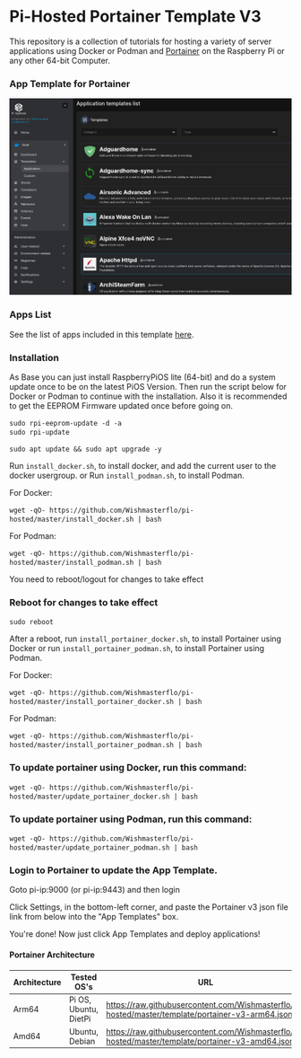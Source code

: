 # Pi-Hosted Portainer Template V3

This repository is a collection of tutorials for hosting a variety of server applications using Docker or Podman and [Portainer](https://github.com/portainer/portainer) on the Raspberry Pi or any other 64-bit Computer.

### App Template for Portainer
![App Template Image](https://github.com/Wishmasterflo/pi-hosted/blob/master/apptemplate.png?raw=true)

### Apps List

See the list of apps included in this template [here](https://github.com/Wishmasterflo/pi-hosted/blob/master/docs/AppList.md).

### Installation
As Base you can just install RaspberryPiOS lite (64-bit) and do a system update once to be on the latest PiOS Version.
Then run the script below for Docker or Podman to continue with the installation.
Also it is recommended to get the EEPROM Firmware updated once before going on.
```
sudo rpi-eeprom-update -d -a
sudo rpi-update
```

```
sudo apt update && sudo apt upgrade -y 
```
Run `install_docker.sh`, to install docker, and add the current user to the docker usergroup.
or
Run `install_podman.sh`, to install Podman.

For Docker:
```
wget -qO- https://github.com/Wishmasterflo/pi-hosted/master/install_docker.sh | bash
```
For Podman:
```
wget -qO- https://github.com/Wishmasterflo/pi-hosted/master/install_podman.sh | bash
```
You need to reboot/logout for changes to take effect

### Reboot for changes to take effect

```
sudo reboot
```
After a reboot, run `install_portainer_docker.sh`, to install Portainer using Docker or
run `install_portainer_podman.sh`, to install Portainer using Podman. 

For Docker:
```
wget -qO- https://github.com/Wishmasterflo/pi-hosted/master/install_portainer_docker.sh | bash
```
For Podman:
```
wget -qO- https://github.com/Wishmasterflo/pi-hosted/master/install_portainer_podman.sh | bash
```

### To update portainer using Docker, run this command:
```
wget -qO- https://github.com/Wishmasterflo/pi-hosted/master/update_portainer_docker.sh | bash
```
### To update portainer using Podman, run this command:
```
wget -qO- https://github.com/Wishmasterflo/pi-hosted/master/update_portainer_podman.sh | bash
```

### Login to Portainer to update the App Template.

Goto pi-ip:9000 (or pi-ip:9443) and then login

Click Settings, in the bottom-left corner, and paste the Portainer v3 json file link from below into the "App Templates" box.

You're done! Now just click App Templates and deploy applications!

#### Portainer Architecture

| Architecture | Tested OS's | URL |
| ------------ | ----------- | --- |
| Arm64   | Pi OS, Ubuntu, DietPi | https://raw.githubusercontent.com/Wishmasterflo/pi-hosted/master/template/portainer-v3-arm64.json|
| Amd64   | Ubuntu, Debian | https://raw.githubusercontent.com/Wishmasterflo/pi-hosted/master/template/portainer-v3-amd64.json |


